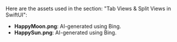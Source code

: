 Here are the assets used in the section: "Tab Views & Split Views in SwiftUI":

- **HappyMoon.png**: AI-generated using Bing.
- **HappySun.png**: AI-generated using Bing.
